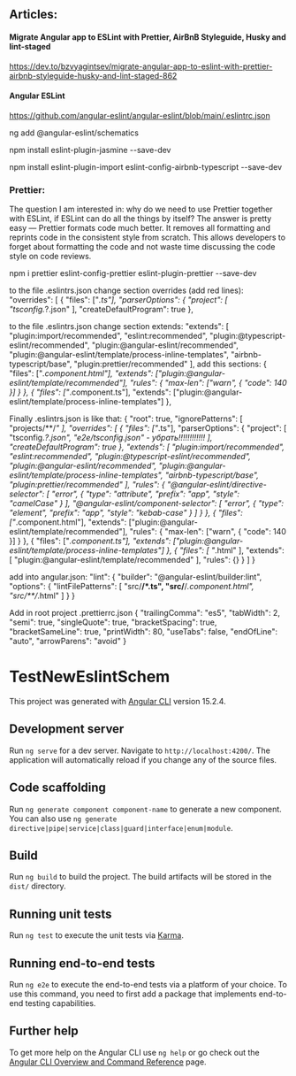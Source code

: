 ## Articles:
#### Migrate Angular app to ESLint with Prettier, AirBnB Styleguide, Husky and lint-staged
https://dev.to/bzvyagintsev/migrate-angular-app-to-eslint-with-prettier-airbnb-styleguide-husky-and-lint-staged-862

#### Angular ESLint
https://github.com/angular-eslint/angular-eslint/blob/main/.eslintrc.json

ng add @angular-eslint/schematics

npm install eslint-plugin-jasmine --save-dev

npm install eslint-plugin-import eslint-config-airbnb-typescript --save-dev

### Prettier:
The question I am interested in: why do we need to use Prettier together with ESLint, if ESLint can do all the things by itself? The answer is pretty easy — Prettier formats code much better. It removes all formatting and reprints code in the consistent style from scratch. This allows developers to forget about formatting the code and not waste time discussing the code style on code reviews.

npm i prettier eslint-config-prettier eslint-plugin-prettier --save-dev

to the file .eslintrs.json change section overrides (add red lines):
"overrides": [
{
"files": ["*.ts"],
"parserOptions": {
"project": [
"tsconfig.*?.json"
],
"createDefaultProgram": true
},

to the file .eslintrs.json change section extends:
"extends": [
"plugin:import/recommended",
"eslint:recommended",
"plugin:@typescript-eslint/recommended",
"plugin:@angular-eslint/recommended",
"plugin:@angular-eslint/template/process-inline-templates",
"airbnb-typescript/base",
"plugin:prettier/recommended"
],
add this sections:
{
"files": ["*.component.html"],
"extends": ["plugin:@angular-eslint/template/recommended"],
"rules": {
"max-len": ["warn", { "code": 140 }]
}
},
{
"files": ["*.component.ts"],
"extends": ["plugin:@angular-eslint/template/process-inline-templates"]
},

Finally .eslintrs.json is like that:
{
"root": true,
"ignorePatterns": [
"projects/**/*"
],
"overrides": [
{
"files": ["*.ts"],
"parserOptions": {
"project": [
"tsconfig.*?.json",
"e2e/tsconfig.json" - убрать!!!!!!!!!!!!
],
"createDefaultProgram": true
},
"extends": [
"plugin:import/recommended",
"eslint:recommended",
"plugin:@typescript-eslint/recommended",
"plugin:@angular-eslint/recommended",
"plugin:@angular-eslint/template/process-inline-templates",
"airbnb-typescript/base",
"plugin:prettier/recommended"
],
"rules": {
"@angular-eslint/directive-selector": [
"error",
{
"type": "attribute",
"prefix": "app",
"style": "camelCase"
}
],
"@angular-eslint/component-selector": [
"error",
{
"type": "element",
"prefix": "app",
"style": "kebab-case"
}
]
}
},
{
"files": ["*.component.html"],
"extends": ["plugin:@angular-eslint/template/recommended"],
"rules": {
"max-len": ["warn", { "code": 140 }]
}
},
{
"files": ["*.component.ts"],
"extends": ["plugin:@angular-eslint/template/process-inline-templates"]
},
{
"files": [
"*.html"
],
"extends": [
"plugin:@angular-eslint/template/recommended"
],
"rules": {}
}
]
}


add into angular.json:
"lint": {
"builder": "@angular-eslint/builder:lint",
"options": {
"lintFilePatterns": [
"src/**/*.ts",
"src/**/*.component.html",
"src/**/*.html"
]
}
}

Add in root project .prettierrc.json
{
"trailingComma": "es5",
"tabWidth": 2,
"semi": true,
"singleQuote": true,
"bracketSpacing": true,
"bracketSameLine": true,
"printWidth": 80,
"useTabs": false,
"endOfLine": "auto",
"arrowParens": "avoid"
}



# TestNewEslintSchem

This project was generated with [Angular CLI](https://github.com/angular/angular-cli) version 15.2.4.

## Development server

Run `ng serve` for a dev server. Navigate to `http://localhost:4200/`. The application will automatically reload if you change any of the source files.

## Code scaffolding

Run `ng generate component component-name` to generate a new component. You can also use `ng generate directive|pipe|service|class|guard|interface|enum|module`.

## Build

Run `ng build` to build the project. The build artifacts will be stored in the `dist/` directory.

## Running unit tests

Run `ng test` to execute the unit tests via [Karma](https://karma-runner.github.io).

## Running end-to-end tests

Run `ng e2e` to execute the end-to-end tests via a platform of your choice. To use this command, you need to first add a package that implements end-to-end testing capabilities.

## Further help

To get more help on the Angular CLI use `ng help` or go check out the [Angular CLI Overview and Command Reference](https://angular.io/cli) page.
